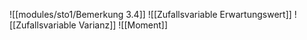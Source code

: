 ![[modules/sto1/Bemerkung 3.4]]
![[Zufallsvariable Erwartungswert]]
![[Zufallsvariable Varianz]]
![[Moment]]